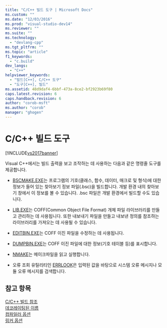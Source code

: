 ```yaml
---
title: "C/C++ 빌드 도구 | Microsoft Docs"
ms.custom: ""
ms.date: "12/03/2016"
ms.prod: "visual-studio-dev14"
ms.reviewer: ""
ms.suite: ""
ms.technology: 
  - "devlang-cpp"
ms.tgt_pltfrm: ""
ms.topic: "article"
f1_keywords: 
  - "c.build"
dev_langs: 
  - "C++"
helpviewer_keywords: 
  - "빌드[C++], C/C++ 도구"
  - "도구[C++], 빌드"
ms.assetid: 48d9daf4-6bbf-473a-8ce2-bf2923b69f80
caps.latest.revision: 6
caps.handback.revision: 6
author: "corob-msft"
ms.author: "corob"
manager: "ghogen"
---
```

# C/C++ 빌드 도구
[!INCLUDE[vs2017banner](../../assembler/inline/includes/vs2017banner.md)]

Visual C\+\+에서는 빌드 출력을 보고 조작하는 데 사용하는 다음과 같은 명령줄 도구를 제공합니다.  
  
-   [BSCMAKE.EXE](../../build/reference/bscmake-reference.md)는 프로그램의 기호\(클래스, 함수, 데이터, 매크로 및 형식\)에 대한 정보가 들어 있는 찾아보기 정보 파일\(.bsc\)을 빌드합니다.  개발 환경 내의 찾아보기 창에서 이 정보를 볼 수 있습니다. .bsc 파일은 개발 환경에서 빌드할 수도 있습니다.  
  
-   [LIB.EXE](../../build/reference/lib-reference.md)는 COFF\(Common Object File Format\) 개체 파일 라이브러리를 만들고 관리하는 데 사용됩니다.  또한 내보내기 파일을 만들고 내보낸 정의를 참조하는 라이브러리를 가져오는 데 사용될 수 있습니다.  
  
-   [EDITBIN.EXE](../../build/reference/editbin-reference.md)는 COFF 이진 파일을 수정하는 데 사용됩니다.  
  
-   [DUMPBIN.EXE](../../build/reference/dumpbin-reference.md)는 COFF 이진 파일에 대한 정보\(기호 테이블 등\)를 표시합니다.  
  
-   [NMAKE](../../build/nmake-reference.md)는 메이크파일을 읽고 실행합니다.  
  
-   오류 조회 유틸리티인 [ERRLOOK](../../build/reference/value-edit-control.md)은 입력된 값을 바탕으로 시스템 오류 메시지나 모듈 오류 메시지를 검색합니다.  
  
## 참고 항목  
 [C\/C\+\+ 빌드 참조](../../build/reference/c-cpp-building-reference.md)   
 [데코레이팅된 이름](../../build/reference/decorated-names.md)   
 [컴파일러 옵션](../../build/reference/compiler-options.md)   
 [링커 옵션](../../build/reference/linker-options.md)
